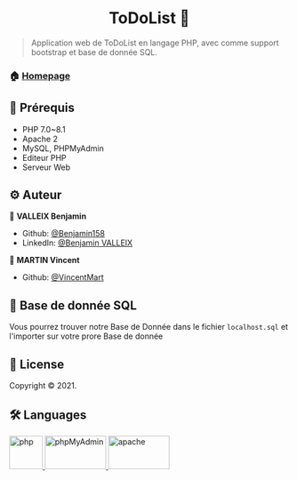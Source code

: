 <h1 align="center"> ToDoList 👋</h1>

> Application web de ToDoList en langage PHP, avec comme support bootstrap et base de donnée SQL.

### 🏠 [Homepage](https://github.com/Benjamin158/php-todo-app)


## 📍 Prérequis

- PHP 7.0~8.1
- Apache 2
- MySQL, PHPMyAdmin
- Editeur PHP
- Serveur Web


## ⚙ Auteur

👤 **VALLEIX Benjamin**

* Github: [@Benjamin158](https://github.com/Benjamin158)
* LinkedIn: [@Benjamin VALLEIX](https://www.linkedin.com/in/benjamin-valleix-27115719a)

👤 **MARTIN Vincent**

* Github: [@VincentMart](https://github.com/VincentMart)


## 🤝 Base de donnée SQL

  Vous pourrez trouver notre Base de Donnée dans le fichier `localhost.sql` et l'importer sur votre prore Base de donnée
    




## 📝 License

Copyright © 2021.


## 🛠 Languages

<p> 
    <a href="https://www.php.net/" target="_blank"> 
        <img src="https://www.vectorlogo.zone/logos/php/php-icon.svg" alt="php" width="60" height="60"/> 
    </a> 
	<a href="https://www.phpmyadmin.net/" target="_blank"> 
        <img src="https://www.vectorlogo.zone/logos/phpmyadmin/phpmyadmin-ar21.svg" alt="phpMyAdmin" width="110" height="60"/> 
    </a> 
	<a href="https://www.apache.org/" target="_blank"> 
        <img src="https://www.vectorlogo.zone/logos/apache/apache-icon.svg" alt="apache" width="110" height="60"/> 
    </a>
</p>